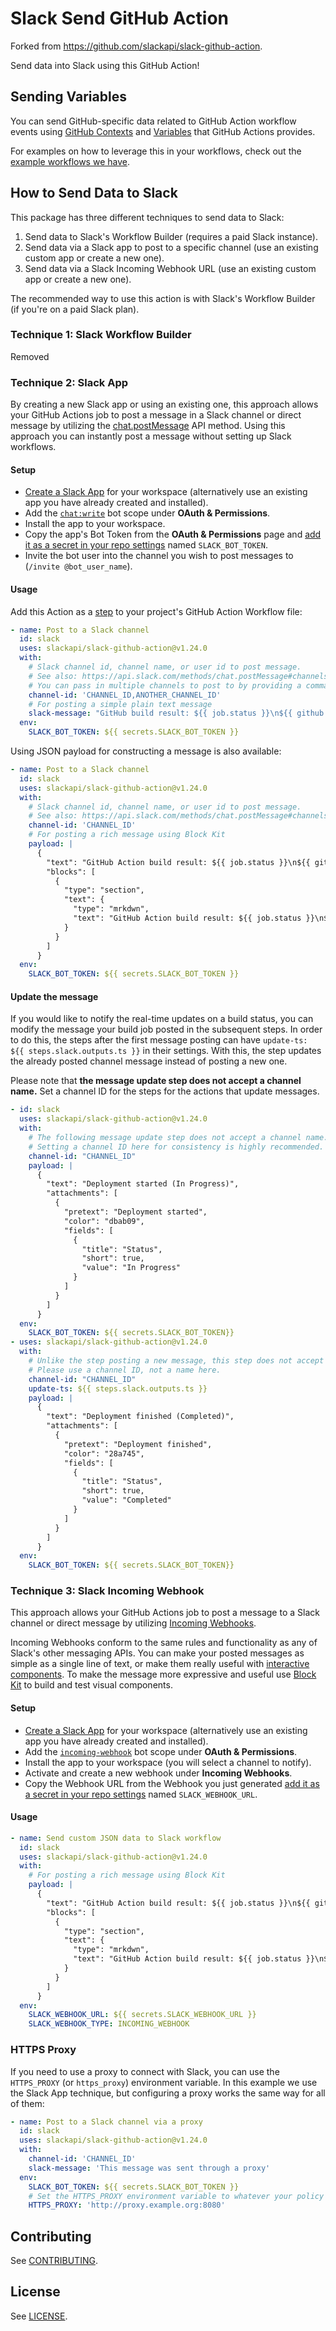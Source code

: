 # Slack Send GitHub Action


Forked from https://github.com/slackapi/slack-github-action.

Send data into Slack using this GitHub Action!

## Sending Variables

You can send GitHub-specific data related to GitHub Action workflow events using [GitHub Contexts](https://docs.github.com/en/actions/learn-github-actions/contexts) and [Variables](https://docs.github.com/en/actions/learn-github-actions/variables) that GitHub Actions provides.

For examples on how to leverage this in your workflows, check out the [example workflows we have](https://github.com/slackapi/slack-github-action/tree/main/example-workflows).

## How to Send Data to Slack

This package has three different techniques to send data to Slack:

1) Send data to Slack's Workflow Builder (requires a paid Slack instance).
2) Send data via a Slack app to post to a specific channel (use an existing custom app or create a new one).
3) Send data via a Slack Incoming Webhook URL (use an existing custom app or create a new one).

The recommended way to use this action is with Slack's Workflow Builder (if you're on a paid Slack plan).

### Technique 1: Slack Workflow Builder

Removed

### Technique 2: Slack App

By creating a new Slack app or using an existing one, this approach allows your GitHub Actions job to post a message in a Slack channel or direct message by utilizing the [chat.postMessage](https://api.slack.com/methods/chat.postMessage) API method. Using this approach you can instantly post a message without setting up Slack workflows.

#### Setup

* [Create a Slack App][apps] for your workspace (alternatively use an existing app you have already created and installed).
* Add the [`chat:write`](https://api.slack.com/scopes/chat:write) bot scope under **OAuth & Permissions**.
* Install the app to your workspace.
* Copy the app's Bot Token from the **OAuth & Permissions** page and [add it as a secret in your repo settings][repo-secret] named `SLACK_BOT_TOKEN`.
* Invite the bot user into the channel you wish to post messages to (`/invite @bot_user_name`).

#### Usage

Add this Action as a [step][job-step] to your project's GitHub Action Workflow file:

```yaml
- name: Post to a Slack channel
  id: slack
  uses: slackapi/slack-github-action@v1.24.0
  with:
    # Slack channel id, channel name, or user id to post message.
    # See also: https://api.slack.com/methods/chat.postMessage#channels
    # You can pass in multiple channels to post to by providing a comma-delimited list of channel IDs.
    channel-id: 'CHANNEL_ID,ANOTHER_CHANNEL_ID'
    # For posting a simple plain text message
    slack-message: "GitHub build result: ${{ job.status }}\n${{ github.event.pull_request.html_url || github.event.head_commit.url }}"
  env:
    SLACK_BOT_TOKEN: ${{ secrets.SLACK_BOT_TOKEN }}
```

Using JSON payload for constructing a message is also available:

```yaml
- name: Post to a Slack channel
  id: slack
  uses: slackapi/slack-github-action@v1.24.0
  with:
    # Slack channel id, channel name, or user id to post message.
    # See also: https://api.slack.com/methods/chat.postMessage#channels
    channel-id: 'CHANNEL_ID'
    # For posting a rich message using Block Kit
    payload: |
      {
        "text": "GitHub Action build result: ${{ job.status }}\n${{ github.event.pull_request.html_url || github.event.head_commit.url }}",
        "blocks": [
          {
            "type": "section",
            "text": {
              "type": "mrkdwn",
              "text": "GitHub Action build result: ${{ job.status }}\n${{ github.event.pull_request.html_url || github.event.head_commit.url }}"
            }
          }
        ]
      }
  env:
    SLACK_BOT_TOKEN: ${{ secrets.SLACK_BOT_TOKEN }}
```

#### Update the message

If you would like to notify the real-time updates on a build status, you can modify the message your build job posted in the subsequent steps. In order to do this, the steps after the first message posting can have `update-ts: ${{ steps.slack.outputs.ts }}` in their settings. With this, the step updates the already posted channel message instead of posting a new one.

Please note that **the message update step does not accept a channel name.** Set a channel ID for the steps for the actions that update messages.

```yaml
- id: slack
  uses: slackapi/slack-github-action@v1.24.0
  with:
    # The following message update step does not accept a channel name.
    # Setting a channel ID here for consistency is highly recommended.
    channel-id: "CHANNEL_ID"
    payload: |
      {
        "text": "Deployment started (In Progress)",
        "attachments": [
          {
            "pretext": "Deployment started",
            "color": "dbab09",
            "fields": [
              {
                "title": "Status",
                "short": true,
                "value": "In Progress"
              }
            ]
          }
        ]
      }
  env:
    SLACK_BOT_TOKEN: ${{ secrets.SLACK_BOT_TOKEN}}
- uses: slackapi/slack-github-action@v1.24.0
  with:
    # Unlike the step posting a new message, this step does not accept a channel name.
    # Please use a channel ID, not a name here.
    channel-id: "CHANNEL_ID"
    update-ts: ${{ steps.slack.outputs.ts }}
    payload: |
      {
        "text": "Deployment finished (Completed)",
        "attachments": [
          {
            "pretext": "Deployment finished",
            "color": "28a745",
            "fields": [
              {
                "title": "Status",
                "short": true,
                "value": "Completed"
              }
            ]
          }
        ]
      }
  env:
    SLACK_BOT_TOKEN: ${{ secrets.SLACK_BOT_TOKEN}}
```

### Technique 3: Slack Incoming Webhook

This approach allows your GitHub Actions job to post a message to a Slack channel or direct message by utilizing [Incoming Webhooks](https://api.slack.com/messaging/webhooks).

Incoming Webhooks conform to the same rules and functionality as any of Slack's other messaging APIs. You can make your posted messages as simple as a single line of text, or make them really useful with [interactive components](https://api.slack.com/messaging/interactivity). To make the message more expressive and useful use [Block Kit](https://api.slack.com/block-kit) to build and test visual components.

#### Setup

* [Create a Slack App][apps] for your workspace (alternatively use an existing app you have already created and installed).
* Add the [`incoming-webhook`](https://api.slack.com/scopes/incoming-webhook) bot scope under **OAuth & Permissions**.
* Install the app to your workspace (you will select a channel to notify).
* Activate and create a new webhook under **Incoming Webhooks**.
* Copy the Webhook URL from the Webhook you just generated [add it as a secret in your repo settings][repo-secret] named `SLACK_WEBHOOK_URL`.

#### Usage

```yaml
- name: Send custom JSON data to Slack workflow
  id: slack
  uses: slackapi/slack-github-action@v1.24.0
  with:
    # For posting a rich message using Block Kit
    payload: |
      {
        "text": "GitHub Action build result: ${{ job.status }}\n${{ github.event.pull_request.html_url || github.event.head_commit.url }}",
        "blocks": [
          {
            "type": "section",
            "text": {
              "type": "mrkdwn",
              "text": "GitHub Action build result: ${{ job.status }}\n${{ github.event.pull_request.html_url || github.event.head_commit.url }}"
            }
          }
        ]
      }
  env:
    SLACK_WEBHOOK_URL: ${{ secrets.SLACK_WEBHOOK_URL }}
    SLACK_WEBHOOK_TYPE: INCOMING_WEBHOOK
```

### HTTPS Proxy

If you need to use a proxy to connect with Slack, you can use the `HTTPS_PROXY` (or `https_proxy`) environment variable. In this example we use the Slack App technique, but configuring a proxy works the same way for all of them:

```yaml
- name: Post to a Slack channel via a proxy
  id: slack
  uses: slackapi/slack-github-action@v1.24.0
  with:
    channel-id: 'CHANNEL_ID'
    slack-message: 'This message was sent through a proxy'
  env:
    SLACK_BOT_TOKEN: ${{ secrets.SLACK_BOT_TOKEN }}
    # Set the HTTPS_PROXY environment variable to whatever your policy requires
    HTTPS_PROXY: 'http://proxy.example.org:8080'
```

## Contributing

See [CONTRIBUTING](.github/contributing.md).

## License

See [LICENSE](LICENSE).

[create-webhook]: https://slack.com/intl/en-ca/help/articles/360041352714-Create-more-advanced-workflows-using-webhooks
[job-step]: https://docs.github.com/en/actions/learn-github-actions/workflow-syntax-for-github-actions#jobsjob_idsteps
[repo-secret]: https://docs.github.com/en/free-pro-team@latest/actions/reference/encrypted-secrets#creating-encrypted-secrets-for-a-repository
[apps]: https://api.slack.com/apps
